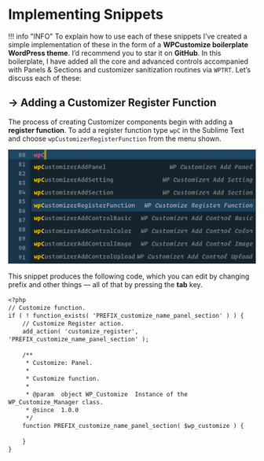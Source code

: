 # Implementing Snippets

!!! info "INFO"
    To explain how to use each of these snippets I’ve created a simple implementation of these in the form of a **WPCustomize boilerplate WordPress theme**. I’d recommend you to star it on **GitHub**.
    In this boilerplate, I have added all the core and advanced controls accompanied with Panels & Sections and customizer sanitization routines via `WPTRT`. Let’s discuss each of these:

## → Adding a Customizer Register Function

The process of creating Customizer components begin with adding a **register function**. To add a register function type `wpC` in the Sublime Text and choose `wpCustomizerRegisterFunction` from the menu shown.

![](/media/3.png)

This snippet produces the following code, which you can edit by changing prefix and other things — all of that by pressing the **tab** key.

```
<?php
// Customize function.
if ( ! function_exists( 'PREFIX_customize_name_panel_section' ) ) {
    // Customize Register action.
    add_action( 'customize_register', 'PREFIX_customize_name_panel_section' );
 
    /**
     * Customize: Panel.
     *
     * Customize function.
     *
     * @param  object WP_Customize  Instance of the WP_Customize_Manager class.
     * @since  1.0.0
     */
    function PREFIX_customize_name_panel_section( $wp_customize ) {
        
    }
}
```
